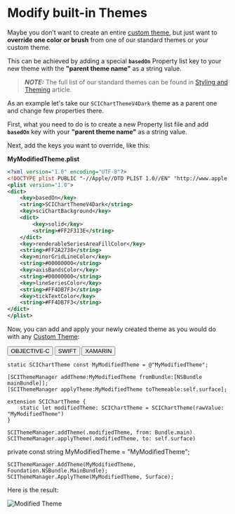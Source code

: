 # Modify built-in Themes
Maybe you don’t want to create an entire [custom theme](create-a-custom-theme.html), but just want to **override one color or brush** from one of our standard themes or your custom theme. 

This can be achieved by adding a special **`basedOn`** Property list key to your new theme with the **"parent theme name"** as a string value. 

> **_NOTE:_** The full list of our standard themes can be found in [Styling and Theming](Styling%20and%20Theming.html) article.

As an example let's take our `SCIChartThemeV4Dark` theme as a parent one and change few properties there.

First, what you need to do is to create a new Property list file and add **`basedOn`** key with your **"parent theme name"** as a string value.

Next, add the keys you want to override, like this:

**MyModifiedTheme.plist**

```xml
<?xml version="1.0" encoding="UTF-8"?>
<!DOCTYPE plist PUBLIC "-//Apple//DTD PLIST 1.0//EN" "http://www.apple.com/DTDs/PropertyList-1.0.dtd">
<plist version="1.0">
<dict>
	<key>basedOn</key>
	<string>SCIChartThemeV4Dark</string>
	<key>sciChartBackground</key>
	<dict>
		<key>solid</key>
		<string>#FF2F313E</string>
	</dict>
	<key>renderableSeriesAreaFillColor</key>
	<string>#FF2A2738</string>
	<key>minorGridLineColor</key>
	<string>#00000000</string>
	<key>axisBandsColor</key>
	<string>#00000000</string>
	<key>lineSeriesColor</key>
	<string>#FF4DB7F3</string>
	<key>tickTextColor</key>
	<string>#FF4DB7F3</string>
</dict>
</plist>
```

Now, you can add and apply your newly created theme as you would do with any [Custom Theme](create-a-custom-theme.html):

<div class="code-snippet-tabs">
  <button class="code-snippet-tab" onclick="showCodeFor(event, 'objectivec')">OBJECTIVE-C</button>
  <button class="code-snippet-tab" onclick="showCodeFor(event, 'swift')">SWIFT</button>
  <button class="code-snippet-tab" onclick="showCodeFor(event, 'cs')">XAMARIN</button>
</div>
<div class="code-snippet" id="objectivec">

    static SCIChartTheme const MyModifiedTheme = @"MyModifiedTheme";

    [SCIThemeManager addTheme:MyModifiedTheme fromBundle:[NSBundle mainBundle]];
    [SCIThemeManager applyTheme:MyModifiedTheme toThemeable:self.surface];
</div>
<div class="code-snippet" id="swift">

    extension SCIChartTheme {
        static let modifiedTheme: SCIChartTheme = SCIChartTheme(rawValue: "MyModifiedTheme")
    }

    SCIThemeManager.addTheme(.modifiedTheme, from: Bundle.main)
    SCIThemeManager.applyTheme(.modifiedTheme, to: self.surface)
</div>
<div class="code-snippet" id="cs">
    private const string MyModifiedTheme = "MyModifiedTheme";

    SCIThemeManager.AddTheme(MyModifiedTheme, Foundation.NSBundle.MainBundle);
    SCIThemeManager.ApplyTheme(MyModifiedTheme, Surface);
</div>

Here is the result:

![Modified Theme](img/styling-and-theming/modified-theme-example.png)